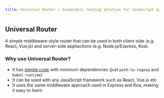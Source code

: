 ```yaml
---
title: Universal Router ∙ Isomorphic routing solution for JavaScript applications
---
```


## Universal Router

A simple middleware-style router that can be used in both client-side (e.g. React, Vue.js) and
server-side appliactions (e.g. Node.js/Express, Koa).

### Why use Universal Router?

* It has [simple code](https://github.com/kriasoft/universal-router/blob/route/src/Router.js)
  with minimum dependencies (just `path-to-regexp` and `babel-runtime`)
* It can be used with any JavaScript framework such as React, Vue.js etc
* It uses the same middleware approach used in Express and Koa, making it easy to learn
